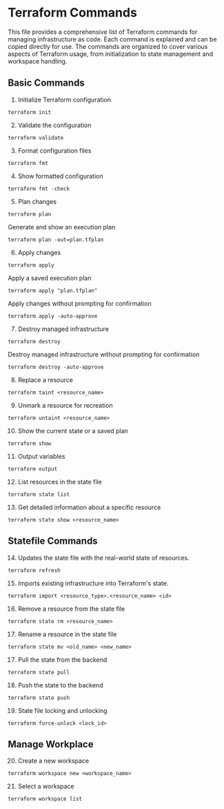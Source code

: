 # Terraform Commands
This file provides a comprehensive list of Terraform commands for managing infrastructure as code. Each command is explained and can be copied directly for use. The commands are organized to cover various aspects of Terraform usage, from initialization to state management and workspace handling.


## Basic Commands
1. Initialize Terraform configuration
```
terraform init

```

2. Validate the configuration
```
terraform validate
```

3. Format configuration files
```
terraform fmt
```

4. Show formatted configuration
```
terraform fmt -check
```

5. Plan changes
```
terraform plan
```
Generate and show an execution plan
```
terraform plan -out=plan.tfplan
```

6. Apply changes
```
terraform apply
```
Apply a saved execution plan
```
terraform apply "plan.tfplan"
```
Apply changes without prompting for confirmation
```
terraform apply -auto-approve
```

7. Destroy managed infrastructure
```
terraform destroy
```

Destroy managed infrastructure without prompting for confirmation
```
terraform destroy -auto-approve
```

8. Replace a resource
```
terraform taint <resource_name>
```

9. Unmark a resource for recreation
```
terraform untaint <resource_name>
```

10. Show the current state or a saved plan
```
terraform show
```

11. Output variables
```
terraform output
```

12. List resources in the state file
```
terraform state list
```

13. Get detailed information about a specific resource
```
terraform state show <resource_name>
```

## Statefile Commands
14. Updates the state file with the real-world state of resources.
```
terraform refresh
```

15. Imports existing infrastructure into Terraform's state.
```
terraform import <resource_type>.<resource_name> <id>
```

16. Remove a resource from the state file
```
terraform state rm <resource_name>
```

17. Rename a resource in the state file
```
terraform state mv <old_name> <new_name>
```

17. Pull the state from the backend
```
terraform state pull
```

18. Push the state to the backend
```
terraform state push
```

19. State file locking and unlocking
```
terraform force-unlock <lock_id>
```

## Manage Workplace
20. Create a new workspace
```
terraform workspace new <workspace_name>
```

21. Select a workspace
```
terraform workspace list
```
